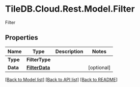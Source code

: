 # TileDB.Cloud.Rest.Model.Filter
Filter

## Properties

Name | Type | Description | Notes
------------ | ------------- | ------------- | -------------
**Type** | **FilterType** |  | 
**Data** | [**FilterData**](FilterData.md) |  | [optional] 

[[Back to Model list]](../README.md#documentation-for-models) [[Back to API list]](../README.md#documentation-for-api-endpoints) [[Back to README]](../README.md)

